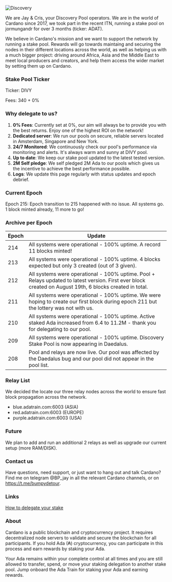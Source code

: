 
![Discovery](https://raw.githubusercontent.com/julienadatrain/ada-train/master/discovery.jpg "Discovery Pool")

We are Jay & Cris, your Discovery Pool operators. We are in the world of Cardano since 2017, we took part in the recent ITN, running a stake pool on jormungandr for over 3 months (ticker: ADAT).

We believe in Cardano's mission and we want to support the network by running a stake pool. Rewards will go towards maintaing and securing the nodes in their different locations across the world, as well as helping us with a much bigger project: driving around Africa, Asia and the Middle East to meet local producers and creators, and help them access the wider market by setting them up on Cardano.


### Stake Pool Ticker

Ticker: DIVY

Fees: 340 + 0%

### Why delegate to us?

 1. **0% Fees**: Currently set at 0%, our aim will always be to provide you with the best returns. Enjoy one of the highest ROI on the network!
 2. **Dedicated server**: We run our pools on secure, reliable servers located in Amsterdam, Singapore and New York.
 3. **24/7 Monitored**: We continuously check our pool's performance via monitoring and alerts. It's always warm and sunny at DIVY pool.
 4. **Up to date**: We keep our stake pool updated to the latest tested version.
 5. **2M Self pledge**: We self pledged 2M Ada to our pools which gives us the incentive to achieve the best performance possible.
 6. **Logs**: We update this page regularly with status updates and epoch debrief.

### Current Epoch

Epoch 215: Epoch transition to 215 happened with no issue. All systems go. 1 block minted already, 11 more to go!

### Archive per Epoch

| Epoch  | Update  |
|---|---|
|  214 | All systems were operational - 100% uptime. A record 11 blocks minted!|
|  213 | All systems were operational - 100% uptime. 4 blocks expected but only 3 created (out of 3 given).|
|  212 | All systems were operational - 100% uptime. Pool + Relays updated to latest version. First ever block created on August 19th, 6 blocks created in total. |
|  211 | All systems were operational - 100% uptime. We were hoping to create our first block during epoch 211 but the lottery was not with us. |
|  210 | All systems were operational - 100% uptime. Active staked Ada increased from 6.4 to 11.2M - thank you for delegating to our pool. |
|  209 | All systems were operational - 100% uptime. Discovery Stake Pool is now appearing in Daedalus. |
|  208 | Pool and relays are now live. Our pool was affected by the Daedalus bug and our pool did not appear in the pool list. |
 
### Relay List

We decided the locate our three relay nodes across the world to ensure fast block propagation across the network.
 
- blue.adatrain.com:6003 (ASIA)
- red.adatrain.com:6003 (EUROPE)
- purple.adatrain.com:6003 (USA)

### Future

We plan to add and run an additional 2 relays as well as upgrade our current setup (more RAM/DISK).

### Contact us

Have questions, need support, or just want to hang out and talk Cardano? Find me on telegram @BP_jay in all the relevant Cardano channels, or on https://t.me/bumpydetour.

### Links

[How to delegate your stake](https://staking.cardano.org/en/delegation/)

### About

Cardano is a public blockchain and cryptocurrency project. It requires decentralized node servers to validate and secure the blockchain for all participants. If you hold Ada (₳) cryptocurrency, you can participate in this process and earn rewards by staking your Ada. 

Your Ada remains within your complete control at all times and you are still allowed to transfer, spend, or move your staking delegation to another stake pool. Jump onboard the Ada Train for staking your Ada and earning rewards.
